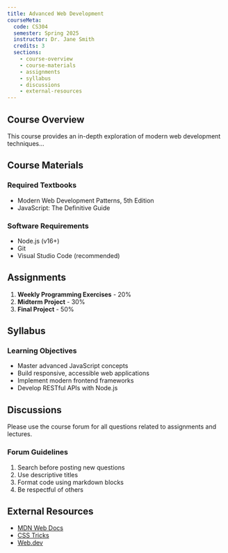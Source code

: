 ```yaml
---
title: Advanced Web Development
courseMeta:
  code: CS304
  semester: Spring 2025
  instructor: Dr. Jane Smith
  credits: 3
  sections:
    - course-overview
    - course-materials
    - assignments
    - syllabus
    - discussions
    - external-resources
---
```


## Course Overview

This course provides an in-depth exploration of modern web development techniques...

## Course Materials

### Required Textbooks

- Modern Web Development Patterns, 5th Edition
- JavaScript: The Definitive Guide

### Software Requirements

- Node.js (v16+)
- Git
- Visual Studio Code (recommended)

## Assignments

1. **Weekly Programming Exercises** - 20%
2. **Midterm Project** - 30%
3. **Final Project** - 50%

## Syllabus

### Learning Objectives

- Master advanced JavaScript concepts
- Build responsive, accessible web applications
- Implement modern frontend frameworks
- Develop RESTful APIs with Node.js

## Discussions

Please use the course forum for all questions related to assignments and lectures.

### Forum Guidelines

1. Search before posting new questions
2. Use descriptive titles
3. Format code using markdown blocks
4. Be respectful of others

## External Resources

- [MDN Web Docs](https://developer.mozilla.org/)
- [CSS Tricks](https://css-tricks.com/)
- [Web.dev](https://web.dev/)
